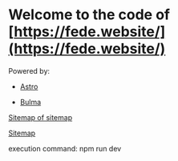 # Welcome to the code of [https://fede.website/](https://fede.website/)

Powered by:

- [Astro](https://astro.build)

- [Bulma](https://bulma.io/)

[Sitemap of sitemap](https://fede.website/sitemap-index.xml)

[Sitemap](https://fede.website/sitemap-0.xml)

execution command: npm run dev

